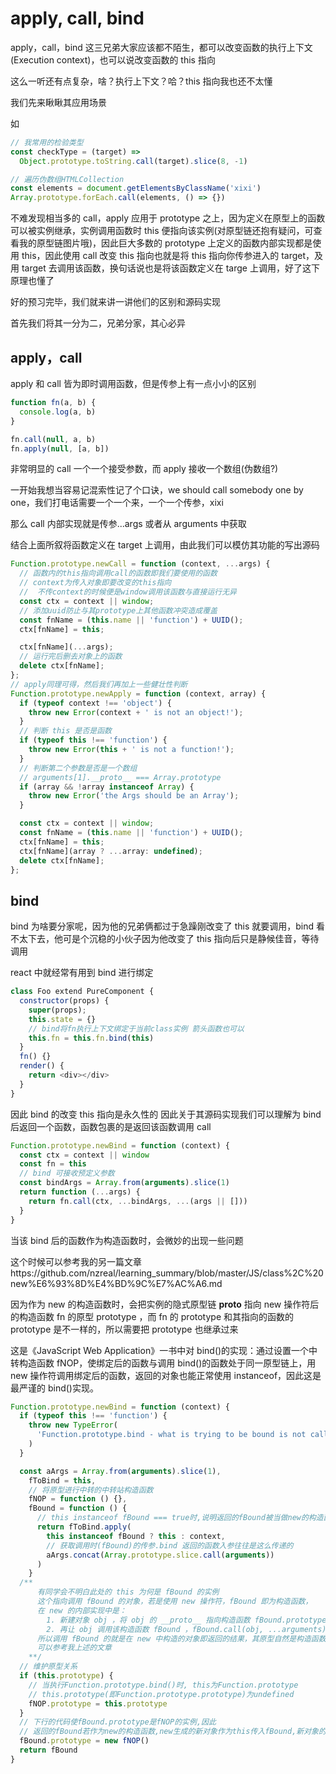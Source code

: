 # apply, call, bind

apply，call，bind 这三兄弟大家应该都不陌生，都可以改变函数的执行上下文(Execution context)，也可以说改变函数的 this 指向

这么一听还有点复杂，啥？执行上下文？哈？this 指向我也还不太懂

我们先来瞅瞅其应用场景

如

```js
// 我常用的检验类型
const checkType = (target) =>
  Object.prototype.toString.call(target).slice(8, -1)

// 遍历伪数组HTMLCollection
const elements = document.getElementsByClassName('xixi')
Array.prototype.forEach.call(elements, () => {})
```

不难发现相当多的 call，apply 应用于 prototype 之上，因为定义在原型上的函数可以被实例继承，实例调用函数时 this 便指向该实例(对原型链还抱有疑问，可查看我的原型链图片哦)，因此巨大多数的 prototype 上定义的函数内部实现都是使用 this，因此使用 call 改变 this 指向也就是将 this 指向你传参进入的 target，及用 target 去调用该函数，换句话说也是将该函数定义在 targe 上调用，好了这下原理也懂了

好的预习完毕，我们就来讲一讲他们的区别和源码实现

首先我们将其一分为二，兄弟分家，其心必异

## apply，call

apply 和 call 皆为即时调用函数，但是传参上有一点小小的区别

```js
function fn(a, b) {
  console.log(a, b)
}

fn.call(null, a, b)
fn.apply(null, [a, b])
```

非常明显的 call 一个一个接受参数，而 apply 接收一个数组(伪数组?)

一开始我想当容易记混索性记了个口诀，we should call somebody one by one，我们打电话需要一个一个来，一个一个传参，xixi

那么 call 内部实现就是传参...args 或者从 arguments 中获取

结合上面所叙将函数定义在 target 上调用，由此我们可以模仿其功能的写出源码

```js
Function.prototype.newCall = function (context, ...args) {
  // 函数内的this指向调用call的函数即我们要使用的函数
  // context为传入对象即要改变的this指向
  //  不传context的时候便是window调用该函数与直接运行无异
  const ctx = context || window;
  // 添加uuid防止与其prototype上其他函数冲突造成覆盖
  const fnName = (this.name || 'function') + UUID();
  ctx[fnName] = this;

  ctx[fnName](...args);
  // 运行完后删去对象上的函数
  delete ctx[fnName];
};
// apply同理可得，然后我们再加上一些健壮性判断
Function.prototype.newApply = function (context, array) {
  if (typeof context !== 'object') {
    throw new Error(context + ' is not an object!');
  }
  // 判断 this 是否是函数
  if (typeof this !== 'function') {
    throw new Error(this + ' is not a function!');
  }
  // 判断第二个参数是否是一个数组
  // arguments[1].__proto__ === Array.prototype
  if (array && !array instanceof Array) {
    throw new Error('the Args should be an Array');
  }

  const ctx = context || window;
  const fnName = (this.name || 'function') + UUID();
  ctx[fnName] = this;
  ctx[fnName](array ? ...array: undefined);
  delete ctx[fnName];
};
```

## bind

bind 为啥要分家呢，因为他的兄弟俩都过于急躁刚改变了 this 就要调用，bind 看不太下去，他可是个沉稳的小伙子因为他改变了 this 指向后只是静候佳音，等待调用

react 中就经常有用到 bind 进行绑定

```js
class Foo extend PureComponent {
  constructor(props) {
    super(props);
    this.state = {}
    // bind将fn执行上下文绑定于当前class实例 箭头函数也可以
    this.fn = this.fn.bind(this)
  }
  fn() {}
  render() {
    return <div></div>
  }
}
```

因此 bind 的改变 this 指向是永久性的
因此关于其源码实现我们可以理解为 bind 后返回一个函数，函数包裹的是返回该函数调用 call

```js
Function.prototype.newBind = function (context) {
  const ctx = context || window
  const fn = this
  // bind 可接收预定义参数
  const bindArgs = Array.from(arguments).slice(1)
  return function (...args) {
    return fn.call(ctx, ...bindArgs, ...(args || []))
  }
}
```

当该 bind 后的函数作为构造函数时，会微妙的出现一些问题

这个时候可以参考我的另一篇文章https://github.com/nzreal/learning_summary/blob/master/JS/class%2C%20new%E6%93%8D%E4%BD%9C%E7%AC%A6.md

因为作为 new 的构造函数时，会把实例的隐式原型链 **proto** 指向 new 操作符后的构造函数 fn 的原型 prototype ，而 fn 的 prototype 和其指向的函数的 prototype 是不一样的，所以需要把 prototype 也继承过来

这是《JavaScript Web Application》一书中对 bind()的实现：通过设置一个中转构造函数 fNOP，使绑定后的函数与调用 bind()的函数处于同一原型链上，用 new 操作符调用绑定后的函数，返回的对象也能正常使用 instanceof，因此这是最严谨的 bind()实现。

```js
Function.prototype.newBind = function (context) {
  if (typeof this !== 'function') {
    throw new TypeError(
      'Function.prototype.bind - what is trying to be bound is not callable'
    )
  }

  const aArgs = Array.from(arguments).slice(1),
    fToBind = this,
    // 将原型进行中转的中转站构造函数
    fNOP = function () {},
    fBound = function () {
      // this instanceof fBound === true时,说明返回的fBound被当做new的构造函数调用
      return fToBind.apply(
        this instanceof fBound ? this : context,
        // 获取调用时(fBound)的传参.bind 返回的函数入参往往是这么传递的
        aArgs.concat(Array.prototype.slice.call(arguments))
      )
    }
  /**
      有同学会不明白此处的 this 为何是 fBound 的实例
      这个指向调用 fBound 的对象，若是使用 new 操作符，fBound 即为构造函数，
      在 new 的内部实现中是：
        1. 新建对象 obj ，将 obj 的 __proto__ 指向构造函数 fBound.prototype 
        2. 再让 obj 调用该构造函数 fBound ，fBound.call(obj, ...arguments)
      所以调用 fBound 的就是在 new 中构造的对象即返回的结果，其原型自然是构造函数的原型
      可以参考我上述的文章
    **/
  // 维护原型关系
  if (this.prototype) {
    // 当执行Function.prototype.bind()时, this为Function.prototype
    // this.prototype(即Function.prototype.prototype)为undefined
    fNOP.prototype = this.prototype
  }
  // 下行的代码使fBound.prototype是fNOP的实例,因此
  // 返回的fBound若作为new的构造函数,new生成的新对象作为this传入fBound,新对象的__proto__就是fNOP的实例
  fBound.prototype = new fNOP()
  return fBound
}
```
